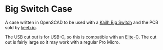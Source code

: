 # Big Switch Case

A case written in OpenSCAD to be used with a [Kailh Big Switch](https://novelkeys.com/products/the-big-switch-series) and the PCB sold by [keeb.io](https://keeb.io/products/big-switch-pcb).

The USB cut out is for USB-C, so this is compatible with an [Elite-C](https://keeb.io/products/elite-c-low-profile-version-usb-c-pro-micro-replacement-atmega32u4). The cut out is fairly large so it may work with a regular Pro Micro.
